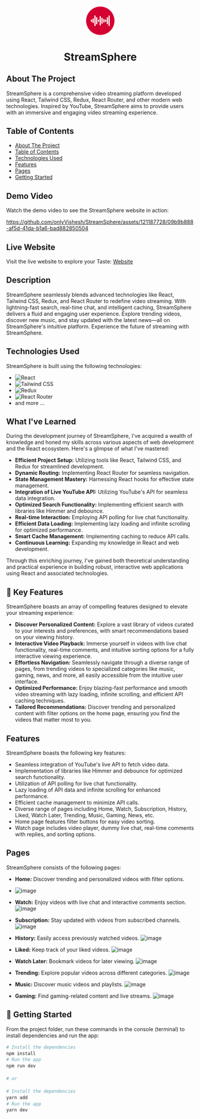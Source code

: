 <p align="center"><img src="./public/StreamSphere.svg" width="15%" background="transparent"/></p>
<h1 align="center">StreamSphere</h1>

## About The Project

StreamSphere is a comprehensive video streaming platform developed using React, Tailwind CSS, Redux, React Router, and other modern web technologies. Inspired by YouTube, StreamSphere aims to provide users with an immersive and engaging video streaming experience.

## Table of Contents

- [About The Project](#about-the-project)
- [Table of Contents](#table-of-contents)
- [Technologies Used](#technologies-used)
- [Features](#features)
- [Pages](#pages)
- [Getting Started](#-getting-started)

## Demo Video

Watch the demo video to see the StreamSphere website in action: 


https://github.com/onlyVishesh/StreamSphere/assets/121187728/09b9b888-af5d-41da-b1a6-bad882850504



## Live Website

Visit the live website to explore your Taste: [Website](https://stream-sphere-five.vercel.app/)

## Description

StreamSphere seamlessly blends advanced technologies like React, Tailwind CSS, Redux, and React Router to redefine video streaming. With lightning-fast search, real-time chat, and intelligent caching, StreamSphere delivers a fluid and engaging user experience. Explore trending videos, discover new music, and stay updated with the latest news—all on StreamSphere's intuitive platform. Experience the future of streaming with StreamSphere.

## Technologies Used

StreamSphere is built using the following technologies:

- ![React](https://shields.io/badge/react-black?logo=react&style=for-the-badge)
- ![Tailwind CSS](https://img.shields.io/badge/Tailwind_CSS-38B2AC?style=for-the-badge&logo=tailwind-css&logoColor=white)
- ![Redux](https://img.shields.io/badge/Redux-593D88?style=for-the-badge&logo=redux&logoColor=white)
- ![React Router](https://img.shields.io/badge/React_Router-CA4245?style=for-the-badge&logo=react-router&logoColor=white)
- and more ...

## What I've Learned

During the development journey of StreamSphere, I've acquired a wealth of knowledge and honed my skills across various aspects of web development and the React ecosystem. Here's a glimpse of what I've mastered:

- **Efficient Project Setup:** Utilizing tools like React, Tailwind CSS, and Redux for streamlined development.
- **Dynamic Routing:** Implementing React Router for seamless navigation.
- **State Management Mastery:** Harnessing React hooks for effective state management.
- **Integration of Live YouTube API:** Utilizing YouTube's API for seamless data integration.
- **Optimized Search Functionality:** Implementing efficient search with libraries like Himmer and debounce.
- **Real-time Interaction:** Employing API polling for live chat functionality.
- **Efficient Data Loading:** Implementing lazy loading and infinite scrolling for optimized performance.
- **Smart Cache Management:** Implementing caching to reduce API calls.
- **Continuous Learning:** Expanding my knowledge in React and web development.

Through this enriching journey, I've gained both theoretical understanding and practical experience in building robust, interactive web applications using React and associated technologies.


## 🚀 Key Features

StreamSphere boasts an array of compelling features designed to elevate your streaming experience:

- **Discover Personalized Content:** Explore a vast library of videos curated to your interests and preferences, with smart recommendations based on your viewing history.
- **Interactive Video Playback:** Immerse yourself in videos with live chat functionality, real-time comments, and intuitive sorting options for a fully interactive viewing experience.
- **Effortless Navigation:** Seamlessly navigate through a diverse range of pages, from trending videos to specialized categories like music, gaming, news, and more, all easily accessible from the intuitive user interface.
- **Optimized Performance:** Enjoy blazing-fast performance and smooth video streaming with lazy loading, infinite scrolling, and efficient API caching techniques.
- **Tailored Recommendations:** Discover trending and personalized content with filter options on the home page, ensuring you find the videos that matter most to you.


## Features

StreamSphere boasts the following key features:

- Seamless integration of YouTube's live API to fetch video data.
- Implementation of libraries like Himmer and debounce for optimized search functionality.
- Utilization of API polling for live chat functionality.
- Lazy loading of API data and infinite scrolling for enhanced performance.
- Efficient cache management to minimize API calls.
- Diverse range of pages including Home, Watch, Subscription, History, Liked, Watch Later, Trending, Music, Gaming, News, etc.
- Home page features filter buttons for easy video sorting.
- Watch page includes video player, dummy live chat, real-time comments with replies, and sorting options.

## Pages

StreamSphere consists of the following pages:

- **Home:** Discover trending and personalized videos with filter options.
- ![image](https://github.com/onlyVishesh/StreamSphere/assets/121187728/5b755cb6-0db5-4953-a070-7944df489390)

- **Watch:** Enjoy videos with live chat and interactive comments section.
![image](https://github.com/onlyVishesh/StreamSphere/assets/121187728/8efc867d-35fb-4336-b7ae-e0ed8b16c1c3)


- **Subscription:** Stay updated with videos from subscribed channels.
![image](https://github.com/onlyVishesh/StreamSphere/assets/121187728/3f009115-5c69-4ac6-b33a-af7f02167521)

- **History:** Easily access previously watched videos.
![image](https://github.com/onlyVishesh/StreamSphere/assets/121187728/c9e60ab8-ed37-4a51-b264-c3b25b697301)

- **Liked:** Keep track of your liked videos.
![image](https://github.com/onlyVishesh/StreamSphere/assets/121187728/0fb2b377-b858-4549-9c2b-3b7c3a95d879)

- **Watch Later:** Bookmark videos for later viewing.
![image](https://github.com/onlyVishesh/StreamSphere/assets/121187728/f0877fb1-8872-449c-82cc-c64dc17fa791)

- **Trending:** Explore popular videos across different categories.
![image](https://github.com/onlyVishesh/StreamSphere/assets/121187728/d6d14e73-79cf-4774-a059-915ae243b1f8)

- **Music:** Discover music videos and playlists.
![image](https://github.com/onlyVishesh/StreamSphere/assets/121187728/2a84d212-b210-4a71-bb89-d8b7530df775)

- **Gaming:** Find gaming-related content and live streams.
![image](https://github.com/onlyVishesh/StreamSphere/assets/121187728/f3a9adc9-ed07-43c4-8fdf-21f79dbe6275)



## 🌟 Getting Started

From the project folder, run these commands in the console (terminal) to install dependencies and run the app:

```bash
# Install the dependencies
npm install
# Run the app
npm run dev

# or

# Install the dependencies
yarn add
# Run the app
yarn dev
```
